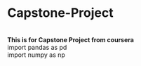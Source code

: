 # Capstone-Project
<br>**This is for Capstone Project from coursera**</br>
import pandas as pd<br>
import numpy as np

